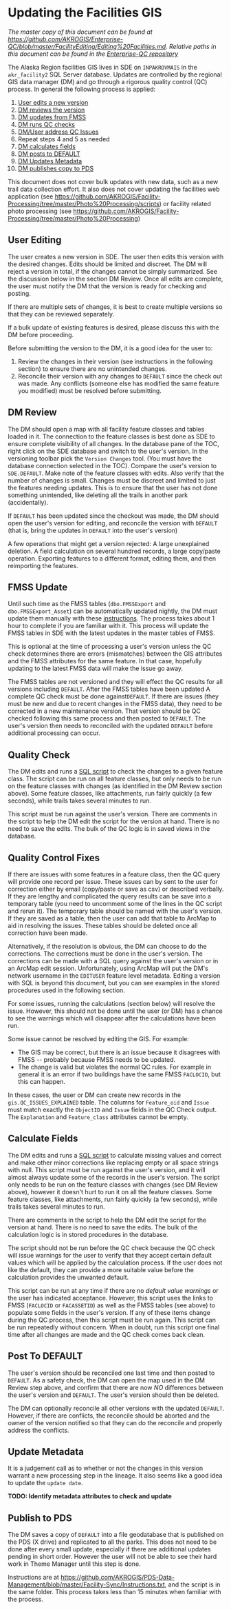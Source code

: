 # Updating the Facilities GIS

_The master copy of this document can be found at
https://github.com/AKROGIS/Enterprise-QC/blob/master/FacilityEditing/Editing%20Facilities.md.
Relative paths in this document can be found in the
[Enterprise-QC repository](https://github.com/AKROGIS/Enterprise-QC/blob/master/FacilityEditing)_

The Alaska Region facilities GIS lives in SDE on `INPAKROVMAIS`
in the `akr_facility2` SQL Server database.
Updates are controlled by the regional GIS data manager (DM)
and go through a rigorous quality control (QC) process.
In general the following process is applied:

1) [User edits a new version](./Editing%20Facilities.md#user-editing)
2) [DM reviews the version](./Editing%20Facilities.md#dm-review)
3) [DM updates from FMSS](./Editing%20Facilities.md#fmss-update)
4) [DM runs QC checks](./Editing%20Facilities.md#quality-check)
5) [DM/User address QC Issues](./Editing%20Facilities.md#quality-control-fixes)
6) Repeat steps 4 and 5 as needed
7) [DM calculates fields](./Editing%20Facilities.md#calculate-fields)
8) [DM posts to DEFAULT](./Editing%20Facilities.md#post-to-default)
9) [DM Updates Metadata](./Editing%20Facilities.md#update-metadata)
9) [DM publishes copy to PDS](./Editing%20Facilities.md#publish-to-pds)

This document does not cover bulk updates with new data, such as a
new trail data collection effort.  It also does not cover updating
the facilities web application
(see https://github.com/AKROGIS/Facility-Processing/tree/master/Photo%20Processing/scripts)
or facility related photo processing
(see https://github.com/AKROGIS/Facility-Processing/tree/master/Photo%20Processing)

## User Editing

The user creates a new version in SDE.
The user then edits this version with the desired changes.
Edits should be limited and discreet.
The DM will reject a version in total, if the changes cannot be simply
summarized. See the discussion below in the section DM Review. Once all
edits are complete, the user must notify the DM that the version is ready
for checking and posting.

If there are multiple sets of changes, it is best to create multiple
versions so that they can be reviewed separately.

If a bulk update of existing features is desired, please discuss this
with the DM before proceeding.

Before submitting the version to the DM, it is a good idea for the
user to:

1) Review the changes in their version (see instructions in
the following section) to ensure there are no unintended changes.
2) Reconcile their version with any changes to `DEFAULT` since the
check out was made.  Any conflicts (someone else has modified the
same feature you modified) must be resolved before submitting.


## DM Review

The DM should open a map with all facility feature classes and
tables loaded in it.  The connection to the feature classes
is best done as SDE to ensure complete visibility of all changes.
In the database pane of the TOC, right click on the SDE database
and switch to the user's version.  In the versioning
toolbar pick the `Version Changes` tool.  (You must have the
database connection selected in the TOC).  Compare the user's version
to `SDE.DEFAULT`.  Make note of the feature classes with edits.  Also
verify that the number of changes is small. Changes must be discreet
and limited to just the features needing updates. This is to ensure
that the user has not done something unintended,
like deleting all the trails in another park (accidentally).

If `DEFAULT` has been updated since the checkout was made, the DM should
open the user's version for editing, and reconcile the version with
`DEFAULT` (that is, bring the updates in `DEFAULT` into the user's version)

A few operations that might get a version rejected: A large unexplained deletion.
A field calculation on several hundred records, a large copy/paste operation.
Exporting features to a different format, editing them,
and then reimporting the features.


## FMSS Update

Until such time as the FMSS tables (`dbo.FMSSExport` and `dbo.FMSSExport_Asset`)
can be automatically updated nightly, the DM must update them manually with
these [instructions](../FMSSExport/FMSS%20Export%20Instructions.md).
The process takes about 1 hour to complete if you are familiar with it.
This process will update the FMSS tables in SDE with the latest updates
in the master tables of FMSS.

This is optional at the time of processing a user's version unless
the QC check determines there are errors (mismatches) between
the GIS attributes and the FMSS attributes for the same feature.
In that case, hopefully updating to the latest FMSS data will make
the issue go away.

The FMSS tables are not versioned and they will effect the QC results
for all versions including `DEFAULT`.  After the FMSS tables have been
updated  A complete QC check must be done against`DEFAULT`.  If there
are issues (they must be new and due to recent changes in the FMSS data),
they need to be corrected in a new maintenance version.
That version should be QC checked following this same process and then
posted to `DEFAULT`.
The user's version then needs to reconciled with the updated `DEFAULT`
before additional processing can occur.


## Quality Check

The DM edits and runs a [SQL script](./Do%20Quality%20Control%20Checks.sql)
to check the changes to a given feature class.  The script can
be run on all feature classes, but only needs to be run on the
feature classes with changes (as identified in the DM Review section
above).  Some feature classes, like
attachments, run fairly quickly (a few seconds), while trails
takes several minutes to run.

This script must be run against the user's version.
There are comments in the script to help the DM edit the script
for the version at hand.  There is no need to save the edits.
The bulk of the QC logic is in saved views in the database.


## Quality Control Fixes

If there are issues with some features in a feature class, then the
QC query will provide one record per issue.  These issues can by sent
to the user for correction either by email (copy/paste or save as csv)
or described verbally.
If they are lengthy and complicated the query results can be save into
a temporary table (you need to uncomment some of the lines in the QC
script and rerun it).
The temporary table should be named with the user's version.
If they are saved as a table, then the
user can add that table to ArcMap to aid in resolving the issues.
These tables should be deleted once all correction have been made.

Alternatively, if the resolution is obvious, the DM can choose to do
the corrections. The corrections must be done in the user's version.
The corrections can be made with a SQL query against the user's version or
in an ArcMap edit session.  Unfortunately, using ArcMap will put the DM's
network username in the `EDITUSER` feature level metadata.
Editing a version with SQL is beyond this document, but you can
see examples in the stored procedures used in the following section.

For some issues, running the calculations (section below) will
resolve the issue. However, this should not be done until the user
(or DM) has a chance to see the warnings which will disappear
after the calculations have been run.

Some issue cannot be resolved by editing the GIS. For example:
* The GIS may be correct, but there is an issue because it
  disagrees with FMSS -- probably because FMSS needs to be updated.
* The change is valid but violates the normal QC rules. For example
  in general it is an error if two buildings have the same
  FMSS `FACLOCID`, but this can happen.

In these cases, the user or DM can create
new records in the `gis.QC_ISSUES_EXPLAINED` table.  The
columns for `Feature_oid` and `Issue` must match exactly the
`ObjectID` and `Issue` fields in the QC Check output. The `Explanation`
and `Feature_class` attributes cannot be empty.


## Calculate Fields

The DM edits and runs a [SQL script](./Do%20Calculation.sql)
to calculate missing values and correct and make other minor
corrections like replacing empty or all space strings with null.
This script must be run against the user's version, and it will
almost always update some of the records in the user's version.
The script only needs to be run on the feature classes with
changes (see DM Review above), however it doesn't hurt to run
it on all the feature classes.  Some feature classes, like
attachments, run fairly quickly (a few seconds), while trails
takes several minutes to run.

There are comments in the script to help the DM edit the script
for the version at hand.  There is no need to save the edits.
The bulk of the calculation logic is in stored procedures in the
database.

The script should not be run before the QC check because the
QC check will issue warnings for the user to verify that they
accept certain default values which will be applied by the
calculation process.  If the user
does not like the default, they can provide a more suitable
value before the calculation provides the unwanted default.

This script can be run at any time if there are no _default value
warnings_ or the user has indicated acceptance.  However,
this script uses the links to FMSS (`FACLOCID` or `FACASSETID`)
as well as the FMSS tables (see above) to populate some fields
in the user's version.  If any of these items change during the QC
process, then this script must be run again.
This script can be run repeatedly without concern.  When in doubt,
run this script one final time after all changes are made and the QC
check comes back clean.


## Post To DEFAULT

The user's version should be reconciled one last time and then posted
to `DEFAULT`.  As a safety check, the DM can open the map used in the
DM Review step above, and confirm that there are now *NO* differences
between the user's version and `DEFAULT`.  The user's version should
then be deleted.

The DM can optionally reconcile all other versions with the updated
`DEFAULT`.  However, if there are conflicts, the reconcile should be
aborted and the owner of the version notified so that they can
do the reconcile and properly address the conflicts.


## Update Metadata

It is a judgement call as to whether or not the changes in this
version warrant a new processing step in the lineage.  It also
seems like a good idea to update the `update date`.

**TODO: Identify metadata attributes to check and update**


## Publish to PDS

The DM saves a copy of `DEFAULT` into a file geodatabase that is
published on the PDS (X drive) and replicated to all the parks.
This does not need to be done after every small update,
especially if there are additional updates pending in
short order.  However the user will not be able to see
their hard work in Theme Manager until this step is done.

Instructions are at
https://github.com/AKROGIS/PDS-Data-Management/blob/master/Facility-Sync/Instructions.txt,
and the script is in the same folder.
This process takes less than 15 minutes when familiar
with the process.

